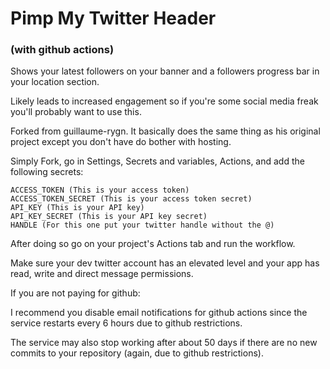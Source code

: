 # Pimp My Twitter Header
### (with github actions)

Shows your latest followers on your banner and a followers progress bar in your location section.

Likely leads to increased engagement so if you're some social media freak you'll probably want to use this.

Forked from guillaume-rygn.
It basically does the same thing as his original project except you don't have do bother with hosting.

Simply Fork, go in Settings, Secrets and variables, Actions, and add the following secrets:
```
ACCESS_TOKEN (This is your access token)
ACCESS_TOKEN_SECRET (This is your access token secret)
API_KEY (This is your API key)
API_KEY_SECRET (This is your API key secret)
HANDLE (For this one put your twitter handle without the @)
```
After doing so go on your project's Actions tab and run the workflow.

Make sure your dev twitter account has an elevated level and your app has read, write and direct message permissions.


If you are not paying for github:

I recommend you disable email notifications for github actions since the service restarts every 6 hours due to github restrictions.

The service may also stop working after about 50 days if there are no new commits to your repository (again, due to github restrictions).
